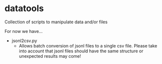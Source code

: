 # datatools
Collection of scripts to manipulate data and/or files

For now we have...

* jsonl2csv.py
  * Allows batch conversion of jsonl files to a single csv file. Please take into account that jsonl files should have the same structure or unexpected results may come!
